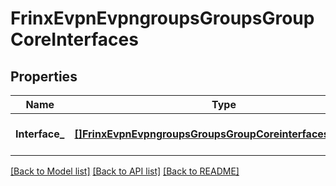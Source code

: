 # FrinxEvpnEvpngroupsGroupsGroupCoreInterfaces

## Properties
Name | Type | Description | Notes
------------ | ------------- | ------------- | -------------
**Interface_** | [**[]FrinxEvpnEvpngroupsGroupsGroupCoreinterfacesInterface**](frinx.evpn.evpngroups.groups.group.coreinterfaces.Interface.md) | Optional[List of interfaces] REF:Optional.empty | [optional] [default to null]

[[Back to Model list]](../README.md#documentation-for-models) [[Back to API list]](../README.md#documentation-for-api-endpoints) [[Back to README]](../README.md)


